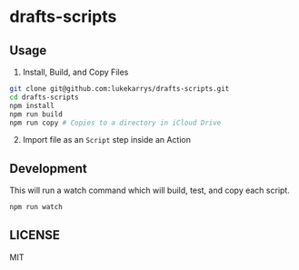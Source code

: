 # drafts-scripts

## Usage

1.  Install, Build, and Copy Files

```sh
git clone git@github.com:lukekarrys/drafts-scripts.git
cd drafts-scripts
npm install
npm run build
npm run copy # Copies to a directory in iCloud Drive
```

2.  Import file as an `Script` step inside an Action

## Development

This will run a watch command which will build, test, and copy each script.

```sh
npm run watch
```

## LICENSE

MIT
